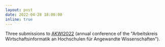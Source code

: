 ```yaml
---
layout: post
date: 2022-04-28 18:00:00
inline: true
---
```


Three submissions to [AKWI2022](https://akwi2022.htw-berlin.de) (annual conference of the
"Arbeitskreis Wirtschaftsinformatik an Hochschulen für Angewandte
Wissenschaften").

